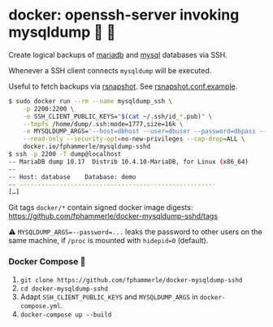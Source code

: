 # docker: openssh-server invoking mysqldump 💾 🐳

Create logical backups of [mariadb](https://mariadb.com/kb/en/backup-and-restore-overview/) and [mysql](https://dev.mysql.com/doc/refman/5.7/en/backup-types.html) databases via SSH.

Whenever a SSH client connects `mysqldump` will be executed.

Useful to fetch backups via [rsnapshot](https://rsnapshot.org/).
See [rsnapshot.conf.example](rsnapshot.conf.example).

```sh
$ sudo docker run --rm --name mysqldump_ssh \
    -p 2200:2200 \
    -e SSH_CLIENT_PUBLIC_KEYS="$(cat ~/.ssh/id_*.pub)" \
    --tmpfs /home/dump/.ssh:mode=1777,size=16k \
    -e MYSQLDUMP_ARGS='--host=dbhost --user=dbuser --password=dbpass --all-databases' \
    --read-only --security-opt=no-new-privileges --cap-drop=ALL \
    docker.io/fphammerle/mysqldump-sshd
$ ssh -p 2200 -T dump@localhost
-- MariaDB dump 10.17  Distrib 10.4.10-MariaDB, for Linux (x86_64)
--
-- Host: database    Database: demo
-- ------------------------------------------------------
[…]
```

Git tags `docker/*` contain signed docker image digests:
https://github.com/fphammerle/docker-mysqldump-sshd/tags

⚠️  `MYSQLDUMP_ARGS=--password=...` leaks the password to other users on the same machine,
if `/proc` is mounted with `hidepid=0` (default).

### Docker Compose 🐙

1. `git clone https://github.com/fphammerle/docker-mysqldump-sshd`
2. `cd docker-mysqldump-sshd`
3. Adapt `SSH_CLIENT_PUBLIC_KEYS` and `MYSQLDUMP_ARGS` in `docker-compose.yml`.
4. `docker-compose up --build`
